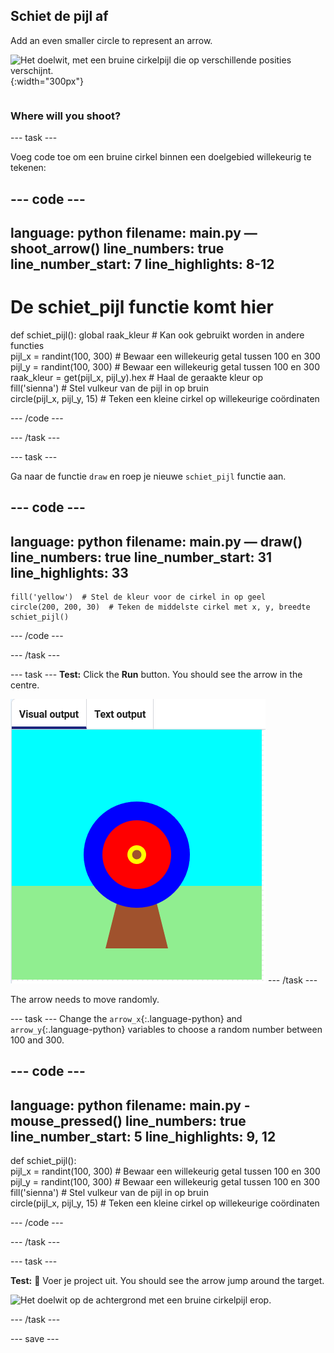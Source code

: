 ## Schiet de pijl af

<div style="display: flex; flex-wrap: wrap">
<div style="flex-basis: 200px; flex-grow: 1; margin-right: 15px;">
Add an even smaller circle to represent an arrow.
</div>
<div>

![Het doelwit, met een bruine cirkelpijl die op verschillende posities verschijnt.](images/fire_arrow.gif){:width="300px"}

</div>
</div>

### Where will you shoot?

--- task ---

Voeg code toe om een bruine cirkel binnen een doelgebied willekeurig te tekenen:

--- code ---
---
language: python filename: main.py — shoot_arrow() line_numbers: true line_number_start: 7
line_highlights: 8-12
---
# De schiet_pijl functie komt hier
def schiet_pijl(): global raak_kleur # Kan ook gebruikt worden in andere functies  
pijl_x = randint(100, 300) # Bewaar een willekeurig getal tussen 100 en 300    
pijl_y = randint(100, 300) # Bewaar een willekeurig getal tussen 100 en 300 raak_kleur = get(pijl_x, pijl_y).hex # Haal de geraakte kleur op     
fill('sienna') # Stel vulkeur van de pijl in op bruin   
circle(pijl_x, pijl_y, 15) # Teken een kleine cirkel op willekeurige coördinaten

--- /code ---

--- /task ---

--- task ---

Ga naar de functie `draw` en roep je nieuwe `schiet_pijl` functie aan.

--- code ---
---
language: python filename: main.py — draw() line_numbers: true line_number_start: 31
line_highlights: 33
---

    fill('yellow')  # Stel de kleur voor de cirkel in op geel      
    circle(200, 200, 30)  # Teken de middelste cirkel met x, y, breedte
    schiet_pijl()

--- /code ---

--- /task ---

--- task --- **Test:** Click the **Run** button. You should see the arrow in the centre.

![a brown arrow circle in the centre of the target](images/arrow-centre.png) --- /task ---

The arrow needs to move randomly.

--- task --- Change the `arrow_x`{:.language-python} and `arrow_y`{:.language-python} variables to choose a random number between 100 and 300.

--- code ---
---
language: python filename: main.py - mouse_pressed() line_numbers: true line_number_start: 5
line_highlights: 9, 12
---
def schiet_pijl():   
pijl_x = randint(100, 300) # Bewaar een willekeurig getal tussen 100 en 300    
pijl_y = randint(100, 300) # Bewaar een willekeurig getal tussen 100 en 300    
fill('sienna') # Stel vulkeur van de pijl in op bruin   
circle(pijl_x, pijl_y, 15) # Teken een kleine cirkel op willekeurige coördinaten

--- /code ---

--- /task ---


--- task ---


**Test:** 🔄 Voer je project uit. You should see the arrow jump around the target.

![Het doelwit op de achtergrond met een bruine cirkelpijl erop.](images/fire_arrow.gif)

--- /task ---

--- save ---

